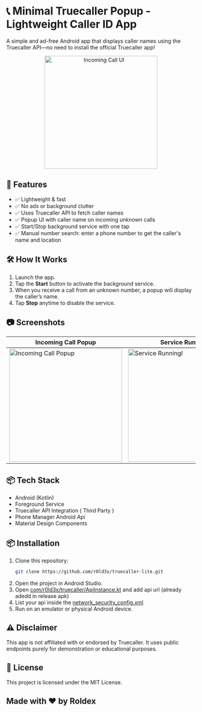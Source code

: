 # 📞 Minimal Truecaller Popup - Lightweight Caller ID App

A simple and ad-free Android app that displays caller names using the Truecaller API—no need to install the official Truecaller app!


<p align="center">
  <img src="https://github.com/user-attachments/assets/fced56fc-327a-407e-8c08-be6e49521bc7" alt="Incoming Call UI" width="300"/>
</p>

## 🚀 Features

- ✅ Lightweight & fast
- ✅ No ads or background clutter
- ✅ Uses Truecaller API to fetch caller names
- ✅ Popup UI with caller name on incoming unknown calls
- ✅ Start/Stop background service with one tap
- ✅ Manual number search: enter a phone number to get the caller's name and location

## 🛠️ How It Works

1. Launch the app.
2. Tap the **Start** button to activate the background service.
3. When you receive a call from an unknown number, a popup will display the caller’s name.
4. Tap **Stop** anytime to disable the service.

## 📷 Screenshots

| Incoming Call Popup | Service Running |
|---------------------|-----------------|
| <img src="https://github.com/user-attachments/assets/228e45cf-d1b4-4d0e-8d8b-406e5422cc8f" alt="Incoming Call Popup" width="300"/> | <img src="https://github.com/user-attachments/assets/ded73098-8ad1-4851-a82c-b71fceac673a" alt="Service RunningI" width="300"/> |


## 📦 Tech Stack

- Android (Kotlin)
- Foreground Service
- Truecaller API Integration ( Third Party )
- Phone Manager Android Api
- Material Design Components

## 📦 Installation

1. Clone this repository:
   ```bash
   git clone https://github.com/r0ld3x/truecaller-lite.git
   ```
2. Open the project in Android Studio.
3. Open [com/r0ld3x/truecaller/ApiInstance.kt](https://github.com/r0ld3x/truecaller-lite/blob/bac0b9e636ffbc16719ff0d1f6da8ad89b5d196a/app/src/main/java/com/r0ld3x/truecaller/ApiInstance.kt#L17) and add api url (already adedd in release apk)
4. List your api inside the [network_security_config.xml](https://github.com/r0ld3x/truecaller-lite/blob/bac0b9e636ffbc16719ff0d1f6da8ad89b5d196a/app/src/main/res/xml/network_security_config.xml#L5) 
5. Run on an emulator or physical Android device.

## ⚠️ Disclaimer
  This app is not affiliated with or endorsed by Truecaller. It uses public endpoints purely for demonstration or educational purposes.

## 📝 License
  This project is licensed under the MIT License.

## Made with ❤️ by Roldex
